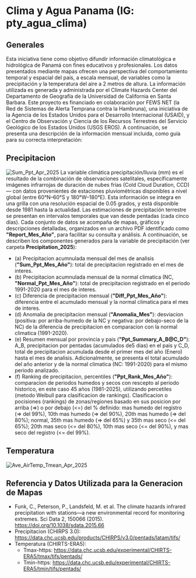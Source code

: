 # Clima y Agua Panama (IG: pty_agua_clima)

## Generales
Esta iniciativa tiene como objetivo difundir información climatológica e hidrológica de Panamá con fines educativos y profesionales. Los datos presentados mediante mapas ofrecen una perspectiva del comportamiento temporal y espacial del país, a escala mensual, de variables como la precipitación y la temperatura del aire a 2 metros de altura. La información utilizada es generada y administrada por el Climate Hazards Center del Departamento de Geografía de la Universidad de California en Santa Barbara. Este proyecto es financiado en colaboración por FEWS NET (la Red de Sistemas de Alerta Temprana contra la Hambruna), una iniciativa de la Agencia de los Estados Unidos para el Desarrollo Internacional (USAID), y el Centro de Observación y Ciencia de los Recursos Terrestres del Servicio Geológico de los Estados Unidos (USGS EROS). A continuación, se presenta una descripción de la información mensual incluida, como guía para su correcta interpretación:

## Precipitacion
![Sum_Ppt_Apr_2025](https://github.com/user-attachments/assets/30989a4f-55a0-4441-9910-1f7f780ace8c)
La variable climática precipitación/lluvia (mm) es el resultado de la combinación de observaciones satelitales, específicamente imágenes infrarrojas de duración de nubes frías (Cold Cloud Duration, CCD)— con datos provenientes de estaciones pluviométricas disponibles a nivel global (entre 60°N–60°S y 180°W–180°E). Esta información se integra en una grilla con una resolución espacial de 0.05 grados, y está disponible desde 1981 hasta la actualidad. Las estimaciones de precipitación terrestre se presentan en intervalos temporales que van desde pentadas (cada cinco días). Cada conjunto de datos se acompaña de mapas, gráficos y descripciones detalladas, organizados en un archivo PDF identificado como **"Report_Mes_Año"**, para facilitar su consulta y análisis. A continuación, se describen los componentes generados para la variable de precipitación (ver carpeta **Precipitation_2025**):

- (a) Precipitacion acumnulada mensual del mes de analisis (**"Sum_Ppt_Mes_Año"**): total de precipitacion registrado en el mes de interes.
- (b) Precipitacion acumnulada mensual de la normal climatica (NC, **"Normal_Ppt_Mes_Año"**): total de precipitacion registrado en el periodo 1991-2020 para el mes de interes.
- (c) Diferencia de precipitacion mensual (**"Diff_Ppt_Mes_Año"**): diferencia entre el acumulado mensual y la normal climatica para el mes de interes.
- (d) Anomalia de precipitacion mensual (**"Anomalia_Mes"**): desviacion (positiva: por arriba-humedo de la NC y negativa: por debajo-seco de la NC) de la diferencia de precipitacion en comparacion con la normal climatica (1991-2020).
- (e) Resumen mensual por provincia y pais (**"Ppt_Summary_A_B@C_D"**): A_B, precipitacion por pentadas (acumulados de5 dias) en el pais y C_D, total de precipitacion acumulada desde el primer mes del año (Enero) hasta el mes de analisis. Adicionalmente, se presenta el total acumulado del año anterior y de la normal climatica (NC: 1991-2020) para el mismo periodo analizado.
- (f) Ranking de precipitacion, percentiles (**"Ppt_Rank_Mes_Año"**): comparacion de periodos humedos y secos con rescepto al periodo historico, en este caso 45 años (1981-2025), utilizando percetiles (metodo Weibull para clasificacion de rankings). Clasificacion o pocisiones (rankings) de zonas/regiones basado en sus posicion por arriba (=>) o por debajo (<=) del % definido: mas humedo del registro (=> del 99%), 10th mas humedo (=> del 90%), 20th mas humedo (=> del 80%); normal, 35th mas humedo (=> del 65%) y 35th mas seco (<= del 65%); 20th mas seco (<= del 80%), 10th mas seco (<= del 90%), y mas seco del registro (<= del 99%).

## Temperatura
![Ave_AirTemp_Tmean_Apr_2025](https://github.com/user-attachments/assets/25df4bc1-d1ef-49ec-9339-5f2b41b94888)
## Referencia y Datos Utilizada para la Generacion de Mapas
- Funk, C., Peterson, P., Landsfeld, M. et al. The climate hazards infrared precipitation with stations—a new environmental record for monitoring extremes. Sci Data 2, 150066 (2015). https://doi.org/10.1038/sdata.2015.66
- Precipitacion (CHIRPS 3.0): https://data.chc.ucsb.edu/products/CHIRPS/v3.0/pentads/latam/tifs/
- Temperatura (CHIRTS-ERA5):
  - Tmax-https: https://data.chc.ucsb.edu/experimental/CHIRTS-ERA5/tmax/tifs/pentads/
  - Tmin-https: https://data.chc.ucsb.edu/experimental/CHIRTS-ERA5/tmin/tifs/pentads/

 
